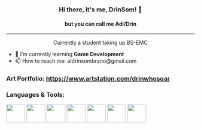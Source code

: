 ### <p align="center">Hi there, it's me, DrinSom! 🦖</p>
#### <p align="center"> but you can call me Adi/Drin </p>
---
<p align="center"> Currently a student taking up BS-EMC </p>


<ul>
  <li> 🌱 I’m currently learning <strong>Game Development</strong></li>
  <li> 📫 How to reach me: aldrinsombrano@gmail.com </li>
</ul>

### Art Portfolio: https://www.artstation.com/drinwhosoar

### Languages & Tools:

[<img src="https://cdn.jsdelivr.net/gh/devicons/devicon@latest/icons/python/python-original.svg" width="50" />](https://www.python.org/)
[<img src="https://cdn.jsdelivr.net/gh/devicons/devicon@latest/icons/html5/html5-original.svg" width="50" />](https://developer.mozilla.org/en-US/docs/Web/HTML)
[<img src="https://cdn.jsdelivr.net/gh/devicons/devicon@latest/icons/csharp/csharp-original.svg" width="50" />](https://docs.microsoft.com/en-us/dotnet/csharp/)
[<img src="https://cdn.jsdelivr.net/gh/devicons/devicon@latest/icons/unity/unity-original.svg" width="50" />](https://unity.com/)
[<img src="https://cdn.jsdelivr.net/gh/devicons/devicon@latest/icons/photoshop/photoshop-original.svg" width="50" />](https://www.adobe.com/products/photoshop.html)
[<img src="https://cdn.jsdelivr.net/gh/devicons/devicon@latest/icons/maya/maya-original.svg" width="50" />](https://www.autodesk.com/products/maya/overview)
[<img src="https://cdn.jsdelivr.net/gh/devicons/devicon@latest/icons/figma/figma-original.svg" width="50" />](https://www.figma.com/)





